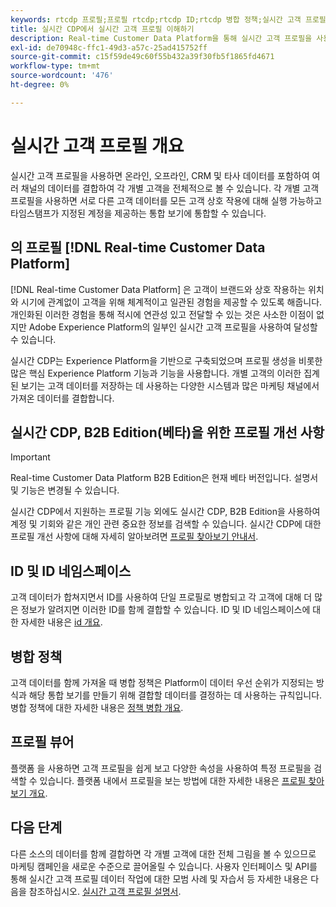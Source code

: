 ```yaml
---
keywords: rtcdp 프로필;프로필 rtcdp;rtcdp ID;rtcdp 병합 정책;실시간 고객 프로필
title: 실시간 CDP에서 실시간 고객 프로필 이해하기
description: Real-time Customer Data Platform을 통해 실시간 고객 프로필을 사용하여 고객에게 적절하고 일관된 적절한 경험을 제공하는 방법을 알아봅니다.
exl-id: de70948c-ffc1-49d3-a57c-25ad415752ff
source-git-commit: c15f59de49c60f55b432a39f30fb5f1865fd4671
workflow-type: tm+mt
source-wordcount: '476'
ht-degree: 0%

---
```


# 실시간 고객 프로필 개요

실시간 고객 프로필을 사용하면 온라인, 오프라인, CRM 및 타사 데이터를 포함하여 여러 채널의 데이터를 결합하여 각 개별 고객을 전체적으로 볼 수 있습니다. 각 개별 고객 프로필을 사용하면 서로 다른 고객 데이터를 모든 고객 상호 작용에 대해 실행 가능하고 타임스탬프가 지정된 계정을 제공하는 통합 보기에 통합할 수 있습니다.

## 의 프로필 [!DNL Real-time Customer Data Platform]

[!DNL Real-time Customer Data Platform] 은 고객이 브랜드와 상호 작용하는 위치와 시기에 관계없이 고객을 위해 체계적이고 일관된 경험을 제공할 수 있도록 해줍니다. 개인화된 이러한 경험을 통해 적시에 연관성 있고 전달할 수 있는 것은 사소한 이점이 없지만 Adobe Experience Platform의 일부인 실시간 고객 프로필을 사용하여 달성할 수 있습니다.

실시간 CDP는 Experience Platform을 기반으로 구축되었으며 프로필 생성을 비롯한 많은 핵심 Experience Platform 기능과 기능을 사용합니다. 개별 고객의 이러한 집계된 보기는 고객 데이터를 저장하는 데 사용하는 다양한 시스템과 많은 마케팅 채널에서 가져온 데이터를 결합합니다.

## 실시간 CDP, B2B Edition(베타)을 위한 프로필 개선 사항

>[!IMPORTANT]
>
>Real-time Customer Data Platform B2B Edition은 현재 베타 버전입니다. 설명서 및 기능은 변경될 수 있습니다.

실시간 CDP에서 지원하는 프로필 기능 외에도 실시간 CDP, B2B Edition을 사용하여 계정 및 기회와 같은 개인 관련 중요한 정보를 검색할 수 있습니다. 실시간 CDP에 대한 프로필 개선 사항에 대해 자세히 알아보려면 [프로필 찾아보기 안내서](profile-browse.md).

## ID 및 ID 네임스페이스

고객 데이터가 합쳐지면서 ID를 사용하여 단일 프로필로 병합되고 각 고객에 대해 더 많은 정보가 알려지면 이러한 ID를 함께 결합할 수 있습니다. ID 및 ID 네임스페이스에 대한 자세한 내용은 [id 개요](identities-overview.md).

## 병합 정책

고객 데이터를 함께 가져올 때 병합 정책은 Platform이 데이터 우선 순위가 지정되는 방식과 해당 통합 보기를 만들기 위해 결합할 데이터를 결정하는 데 사용하는 규칙입니다. 병합 정책에 대한 자세한 내용은 [정책 병합 개요](merge-policies.md).

## 프로필 뷰어

플랫폼 을 사용하면 고객 프로필을 쉽게 보고 다양한 속성을 사용하여 특정 프로필을 검색할 수 있습니다. 플랫폼 내에서 프로필을 보는 방법에 대한 자세한 내용은 [프로필 찾아보기 개요](profile-browse.md).

## 다음 단계

다른 소스의 데이터를 함께 결합하면 각 개별 고객에 대한 전체 그림을 볼 수 있으므로 마케팅 캠페인을 새로운 수준으로 끌어올릴 수 있습니다. 사용자 인터페이스 및 API를 통해 실시간 고객 프로필 데이터 작업에 대한 모범 사례 및 자습서 등 자세한 내용은 다음을 참조하십시오. [실시간 고객 프로필 설명서](../../profile/home.md).
